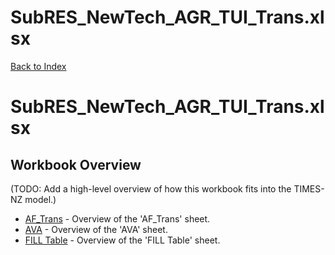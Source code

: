 # SubRES_NewTech_AGR_TUI_Trans.xlsx

[Back to Index](../../README.md)

# SubRES_NewTech_AGR_TUI_Trans.xlsx

## Workbook Overview

(TODO: Add a high-level overview of how this workbook fits into the TIMES-NZ model.)

- [AF_Trans](AF_Trans.md) - Overview of the 'AF_Trans' sheet.
- [AVA](AVA.md) - Overview of the 'AVA' sheet.
- [FILL Table](FILL%20Table.md) - Overview of the 'FILL Table' sheet.
